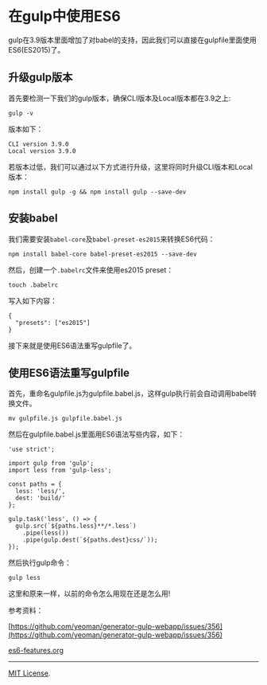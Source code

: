 # 在gulp中使用ES6

gulp在3.9版本里面增加了对babel的支持，因此我们可以直接在gulpfile里面使用ES6(ES2015)了。

## 升级gulp版本

首先要检测一下我们的gulp版本，确保CLI版本及Local版本都在3.9之上:

```
gulp -v
```

版本如下：
```
CLI version 3.9.0
Local version 3.9.0
```

若版本过低，我们可以通过以下方式进行升级，这里将同时升级CLI版本和Local版本：

```
npm install gulp -g && npm install gulp --save-dev
```

## 安装babel

我们需要安装`babel-core`及`babel-preset-es2015`来转换ES6代码：

```
npm install babel-core babel-preset-es2015 --save-dev
```

然后，创建一个`.babelrc`文件来使用es2015 preset：

```
touch .babelrc
```

写入如下内容：

```
{
  "presets": ["es2015"]
}
```

接下来就是使用ES6语法重写gulpfile了。

## 使用ES6语法重写gulpfile

首先，重命名gulpfile.js为gulpfile.babel.js，这样gulp执行前会自动调用babel转换文件。

```
mv gulpfile.js gulpfile.babel.js
```

然后在gulpfile.babel.js里面用ES6语法写些内容，如下：

```
'use strict';

import gulp from 'gulp';
import less from 'gulp-less';

const paths = {
  less: 'less/',
  dest: 'build/'
};

gulp.task('less', () => {
  gulp.src(`${paths.less}**/*.less`)
    .pipe(less())
    .pipe(gulp.dest(`${paths.dest}css/`));
});
```

然后执行gulp命令：

```
gulp less
```

这里和原来一样，以前的命令怎么用现在还是怎么用!

参考资料：

[https://github.com/yeoman/generator-gulp-webapp/issues/356](https://github.com/yeoman/generator-gulp-webapp/issues/356)

[es6-features.org](es6-features.org)

---

[MIT License](./LICENSE).
